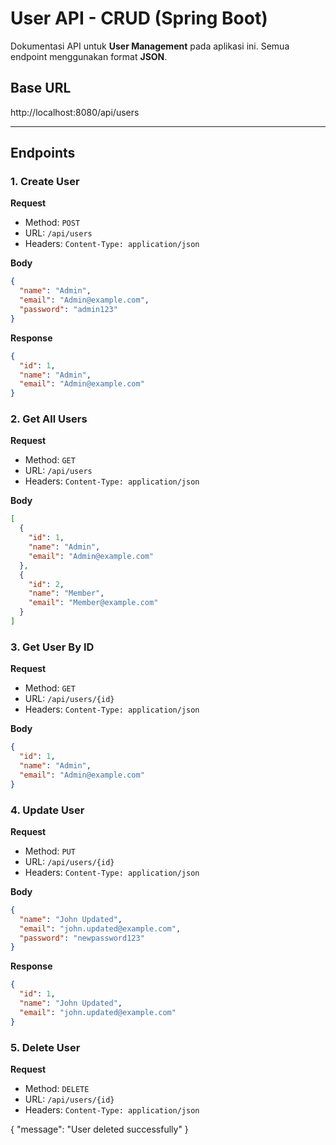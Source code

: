 # User API - CRUD (Spring Boot)

Dokumentasi API untuk **User Management** pada aplikasi ini. Semua endpoint menggunakan format **JSON**.

## Base URL
http://localhost:8080/api/users

---

## Endpoints

### 1. Create User
**Request**
- Method: `POST`
- URL: `/api/users`
- Headers: `Content-Type: application/json`

**Body**
```json
{
  "name": "Admin",
  "email": "Admin@example.com",
  "password": "admin123"
}

```

**Response**
```json
{
  "id": 1,
  "name": "Admin",
  "email": "Admin@example.com"
}

```

### 2. Get All Users
**Request**
- Method: `GET`
- URL: `/api/users`
- Headers: `Content-Type: application/json`

**Body**
```json
[
  {
    "id": 1,
    "name": "Admin",
    "email": "Admin@example.com"
  },
  {
    "id": 2,
    "name": "Member",
    "email": "Member@example.com"
  }
]
```

### 3. Get User By ID
**Request**
- Method: `GET`
- URL: `/api/users/{id}`
- Headers: `Content-Type: application/json`

**Body**
```json
{
  "id": 1,
  "name": "Admin",
  "email": "Admin@example.com"
}
```

### 4. Update User
**Request**
- Method: `PUT`
- URL: `/api/users/{id}`
- Headers: `Content-Type: application/json`

**Body**
```json
{
  "name": "John Updated",
  "email": "john.updated@example.com",
  "password": "newpassword123"
}
```
**Response**
```json
{
  "id": 1,
  "name": "John Updated",
  "email": "john.updated@example.com"
}
```

### 5. Delete User
**Request**
- Method: `DELETE`
- URL: `/api/users/{id}`
- Headers: `Content-Type: application/json`

{
  "message": "User deleted successfully"
}